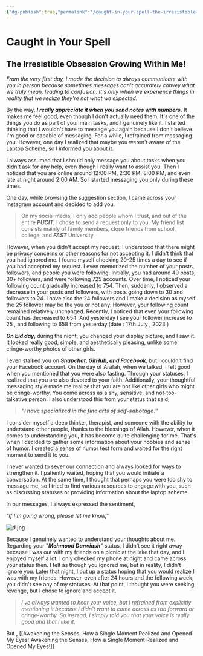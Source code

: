 ```yaml
---
{"dg-publish":true,"permalink":"/caught-in-your-spell-the-irresistible-obsession-growing-within-me/","noteIcon":""}
---
```


# Caught in Your Spell
## The Irresistible Obsession Growing Within Me!

*From the very first day, I made the decision to always communicate with you in person because sometimes messages can't accurately convey what we truly mean, leading to confusion. It's only when we experience things in reality that we realize they're not what we expected.*

By the way, ***I really appreciate it when you send notes with numbers.*** It makes me feel good, even though I don't actually need them. It's one of the things you do as part of your main tasks, and I genuinely like it. I started thinking that I wouldn't have to message you again because I don't believe I'm good or capable of messaging. For a while, I refrained from messaging you. However, one day I realized that maybe you weren't aware of the Laptop Scheme, so I informed you about it.

I always assumed that I should only message you about tasks when you didn't ask for any help, even though I really want to assist you. Then I noticed that you are online around 12:00 PM, 2:30 PM, 8:00 PM, and even late at night around 2:00 AM. So I started messaging you only during these times.

One day, while browsing the suggestion section, I came across your Instagram account and decided to add you. 
>On my social media, I only add people whom I trust, and out of the entire ***PUCIT***, I chose to send a request only to you. My friend list consists mainly of family members, close friends from school, college, and ***FAST*** University.

However, when you didn't accept my request, I understood that there might be privacy concerns or other reasons for not accepting it. I didn't think that you had ignored me. I found myself checking 20-25 times a day to see if you had accepted my request. I even memorized the number of your posts, followers, and people you were following. Initially, you had around 40 posts, 30+ followers, and were following 725 accounts. Over time, I noticed your following count gradually increased to 754. Then, suddenly, I observed a decrease in your posts and followers, with posts going down to 30 and followers to 24. I have also the 24 followers and I make a decision as myself the 25 follower may be the you or not any. However, your following count remained relatively unchanged. Recently, I noticed that even your following count has decreased to 654. And yesterday I see your follower increase to 25 , and following to 658 from yesterday.(date : 17th July , 2023 )

***On Eid day***, during the night, you changed your display picture, and I saw it. It looked really good, simple, and aesthetically pleasing, unlike some cringe-worthy photos of other girls.

I even stalked you on ***Snapchat, GitHub, and Facebook***, but I couldn't find your Facebook account. On the day of Arafah, when we talked, I felt good when you mentioned that you were also fasting. Through your statuses, I realized that you are also devoted to your faith. Additionally, your thoughtful messaging style made me realize that you are not like other girls who might be cringe-worthy. You come across as a shy, sensitive, and not-too-talkative person. I also understood this from your status that said, 

>***"I have specialized in the fine arts of self-sabotage."***

I consider myself a deep thinker, therapist, and someone with the ability to understand other people, thanks to the blessings of Allah. However, when it comes to understanding you, it has become quite challenging for me. That's when I decided to gather some information about your hobbies and sense of humor. I created a sense of humor test form and waited for the right moment to send it to you.

I never wanted to sever our connection and always looked for ways to strengthen it. I patiently waited, hoping that you would initiate a conversation. At the same time, I thought that perhaps you were too shy to message me, so I tried to find various resources to engage with you, such as discussing statuses or providing information about the laptop scheme.

In our messages, I always expressed the sentiment,

*"If I'm going wrong, please let me know,"*

![d.jpg](/img/user/d.jpg)


Because I genuinely wanted to understand your thoughts about me. Regarding your "***Mehmood Darwiash***" status, I didn't see it right away because I was out with my friends on a picnic at the lake that day, and I enjoyed myself a lot. I only checked my phone at night and came across your status then. I felt as though you ignored me, but in reality, I didn't ignore you. Later that night, I put up a status hoping that you would realize I was with my friends. However, even after 24 hours and the following week, you didn't see any of my statuses. At that point, I thought you were seeking revenge, but I chose to ignore and accept it.

>*I've always wanted to hear your voice, but I refrained from explicitly mentioning it because I didn't want to come across as too forward or cringe-worthy. So instead, I simply told you that your voice is really good and that I like it.*

But , [[Awakening the Senses, How a Single Moment Realized and Opened My Eyes!\|Awakening the Senses, How a Single Moment Realized and Opened My Eyes!]]
